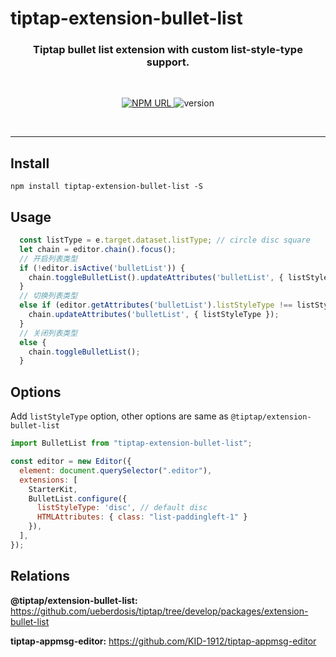 # tiptap-extension-bullet-list

<h3 align="center">
    Tiptap bullet list extension with custom list-style-type support.
</h3>

<br/>

<p align="center">
  <a href="https://www.npmjs.com/package/tiptap-extension-bullet-list">
    <img
     alt="NPM URL"
     src="https://img.shields.io/badge/npm-tiptapExtensionBulletList?logo=npm">
  </a>
  <img
     alt="version"
     src="https://img.shields.io/badge/version-1.0.0-blue">
</p>

<br>

---

## Install

```shell
npm install tiptap-extension-bullet-list -S
```

## Usage

```js
  const listType = e.target.dataset.listType; // circle disc square
  let chain = editor.chain().focus();
  // 开启列表类型
  if (!editor.isActive('bulletList')) {
    chain.toggleBulletList().updateAttributes('bulletList', { listStyleType });
  }
  // 切换列表类型
  else if (editor.getAttributes('bulletList').listStyleType !== listStyleType) {
    chain.updateAttributes('bulletList', { listStyleType });
  }
  // 关闭列表类型
  else {
    chain.toggleBulletList();
  }
```

## Options

Add `listStyleType` option, other options are same as `@tiptap/extension-bullet-list`

```js
import BulletList from "tiptap-extension-bullet-list";

const editor = new Editor({
  element: document.querySelector(".editor"),
  extensions: [
    StarterKit,
    BulletList.configure({
      listStyleType: 'disc', // default disc 
      HTMLAttributes: { class: "list-paddingleft-1" }
    }),
  ],
});
```

## Relations

**@tiptap/extension-bullet-list:** https://github.com/ueberdosis/tiptap/tree/develop/packages/extension-bullet-list

**tiptap-appmsg-editor:** https://github.com/KID-1912/tiptap-appmsg-editor